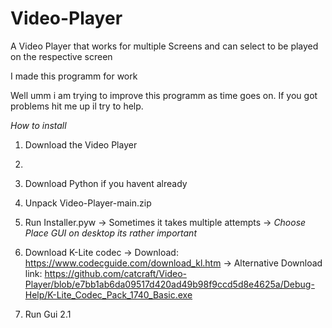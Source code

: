 # Video-Player
A Video Player that works for multiple Screens and can select to be played on the respective screen

I made this programm for work

Well umm i am trying to improve this programm as time goes on.
If you got problems hit me up il try to help.

*How to install*
1. Download the Video Player
2. 
3. Download Python if you havent already

3. Unpack Video-Player-main.zip

4. Run Installer.pyw -> Sometimes it takes multiple attempts
-> *Choose Place GUI on desktop its rather important*

5.	Download K-Lite codec
-> Download: https://www.codecguide.com/download_kl.htm
-> Alternative Download link: https://github.com/catcraft/Video-Player/blob/e7bb1ab6da09517d420ad49b98f9ccd5d8e4625a/Debug-Help/K-Lite_Codec_Pack_1740_Basic.exe

6. Run Gui 2.1

